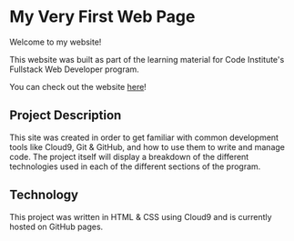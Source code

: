# My Very First Web Page

Welcome to my website!

This website was built as part of the learning material for Code Institute's Fullstack Web Developer program.

You can check out the website [here](https://sndrahel.github.io/my-full-template/)!

## Project Description

This site was created in order to get familiar with common development tools like Cloud9, Git & GitHub, and how to use them to write and manage code. The project itself will display a breakdown of the different technologies used in each of the different sections of the program.

## Technology
This project was written in HTML & CSS using Cloud9 and is currently hosted on GitHub pages.